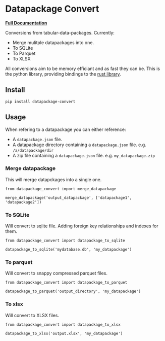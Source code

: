 # Datapackage Convert

[**Full Documentation**](http://datapackage_convert.opendata.coop/)

Conversions from tabular-data-packages. Currently:

* Merge mulitple datapackages into one.
* To SQLite  
* To Parquet 
* To XLSX

All conversions aim to be memory efficiant and as fast they can be. This is the python library, providing bindings to the [rust library](https://github.com/kindly/datapackage_convert).

## Install

```
pip install datapackage-convert
```

## Usage

When refering to a datapackage you can either reference:

* A `datapackage.json` file.
* A datapackage directory containing a `datapackage.json` file. e.g.  `/a/datapackage/dir`
* A zip file containing a `datapackage.json` file. e.g. `my_datapackage.zip`

### Merge datapackage

This will merge datapckages into a single one.

```
from datapackage_convert import merge_datapackage

merge_datapackage('output_datapackage', ['datapackage1', 'datapackage2'])
```

### To SQLite

Will convert to sqlite file. Adding foreign key relationships and indexes for them.

```
from datapackage_convert import datapackage_to_sqlite

datapackage_to_sqlite('mydatabase.db', 'my_datapackage')
```

### To parquet

Will convert to snappy compressed parquet files. 

```
from datapackage_convert import datapackage_to_parquet

datapackage_to_parquet('output_directory', 'my_datapackage')
```

### To xlsx

Will convert to XLSX files. 

```
from datapackage_convert import datapackage_to_xlsx

datapackage_to_xlsx('output.xlsx', 'my_datapackage')
```